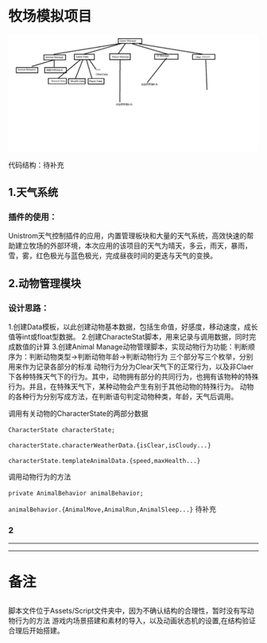 # 牧场模拟项目
![](https://github.com/TwilightMoonLake/This-onetest/blob/main/GitOther/%E8%AE%BE%E8%AE%A1%E6%A8%A1%E5%9D%97%E8%8D%89%E5%9B%BE.png?raw=true)


                           
代码结构：待补充
## 1.天气系统
### 插件的使用：
Unistrom天气控制插件的应用，内置管理板块和大量的天气系统，高效快速的帮助建立牧场的外部环境，本次应用的该项目的天气为晴天，多云，雨天，暴雨，雪，雾，红色极光与蓝色极光，完成昼夜时间的更迭与天气的变换。

## 2.动物管理模块
### 设计思路：
1.创建Data模板，以此创建动物基本数据，包括生命值，好感度，移动速度，成长值等int或float型数据。
2.创建CharacteStat脚本，用来记录与调用数据，同时完成数值的计算
3.创建Animal Manage动物管理脚本，实现动物行为功能：判断顺序为：判断动物类型→判断动物年龄→判断动物行为
三个部分写三个枚举，分别用来作为记录各部分的标准
动物行为分为Clear天气下的正常行为，以及非Claer下各种特殊天气下的行为。其中，动物拥有部分的共同行为，也拥有该物种的特殊行为。并且，在特殊天气下，某种动物会产生有别于其他动物的特殊行为。
动物的各种行为分别写成方法，在判断语句判定动物种类，年龄，天气后调用。

调用有关动物的CharacterState的两部分数据

`CharacterState characterState;`

`characterState.characterWeatherData.{isClear,isCloudy...}`

`characterState.templateAnimalData.{speed,maxHealth...}`

调用动物行为的方法

`private AnimalBehavior animalBehavior;`

`animalBehavior.{AnimalMove,AnimalRun,AnimalSleep...}`
待补充

### 2


***
***
# 备注
## 
脚本文件位于Assets/Script文件夹中，因为不确认结构的合理性，暂时没有写动物行为的方法
游戏内场景搭建和素材的导入，以及动画状态机的设置,在结构验证合理后开始搭建。

